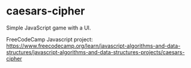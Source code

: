 # caesars-cipher
Simple JavaScript game with a UI.

FreeCodeCamp Javascript project: https://www.freecodecamp.org/learn/javascript-algorithms-and-data-structures/javascript-algorithms-and-data-structures-projects/caesars-cipher
